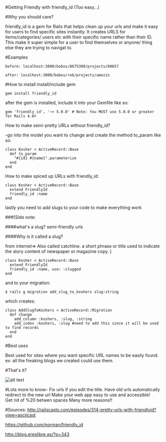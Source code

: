 
#Getting Friendly with friendly_id (Too easy...)



#Why you should care? 

friendly_id is a gem for Rails that helps clean up your urls and make it easy for users to find specific sites instantly. It creates URLS for items/categories/ users etc  with their specific name rather than their ID. This make it super simple for a user to find themselves or anyone/ thing else they are trying to navigat to.

#Examples

	before: localhost:3000/bobos/8675309/projects/60657

	after: localhost:3000/bobos/rob/projects/amozin

#How to install install/include gem

	gem install friendly_id

after the gem is installed, include it into your Gemfile like so:

	gem 'friendly_id', '~> 5.0.0' # Note: You MUST use 5.0.0 or greater for Rails 4.0+

How to make semi-pretty URLs without friendly_id?

-go into the model you want to change and create the method to_param like so: 

```
class Kosher < ActiveRecord::Base
  def to_param
    "#{id} #{name}".parameterize
  end
end
```

How to make spiced up URLs with friendly_id:

```
class Kosher < ActiveRecord::Base
  extend FriendlyId
  friendly_id :name
end
```
lastly you need to add slugs to your code to make everything work

###(Side note: 

####what's a slug? 
semi-friendly urls

####Why is it called a slug?

from internet=> Also called catchline. a short phrase or title used to indicate the story content of newspaper or magazine copy.
)


```
class Kosher < ActiveRecord::Base
  extend FriendlyId
  friendly_id :name, use: :slugged
end
```
and to your migration: 

`$ rails g migration add_slug_to_koshers slug:string`

which creates: 

```
class AddSlugToKoshers < ActiveRecord::Migration
  def change
    add_column :koshers, :slug, :string
    add_index :koshers, :slug #need to add this since it will be used to find records
  end
end
```

#Best uses

Best used for sites where you want specific URL names to be easily found. ex: all the freaking blogs we created could use them. 

#That's it? 

![alt text](http://memecreator.eu/media/created/lnh4ri.jpg)

#Lots more to know- 
Fix urls if you edit the title. 
Have old urls automatically redirect to the new url 
Make your web app easy to use and accessible!  
Get rid of %20 betwen spaces
Many more reasons!!      


#Sources: 
http://railscasts.com/episodes/314-pretty-urls-with-friendlyid?view=asciicast

https://github.com/norman/friendly_id

http://blog.ereslibre.es/?p=343

